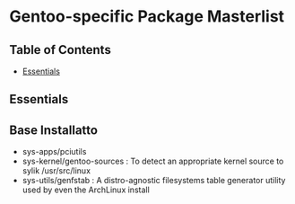 # Gentoo-specific Package Masterlist

## Table of Contents
- [Essentials](#essentials)

## Essentials

## Base Installatto
+ sys-apps/pciutils
+ sys-kernel/gentoo-sources : To detect an appropriate kernel source to sylik /usr/src/linux
+ sys-utils/genfstab : A distro-agnostic filesystems table generator utility used by even the ArchLinux install

